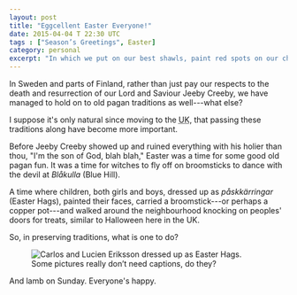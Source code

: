 ```yaml
---
layout: post
title: "Eggcellent Easter Everyone!"
date: 2015-04-04 T 22:30 UTC
tags : ["Season’s Greetings", Easter]
category: personal
excerpt: "In which we put on our best shawls, paint red spots on our cheeks and celebrate, what else, but Easter of course."
---
```

In Sweden and parts of Finland, rather than just pay our respects to the death and resurrection of our Lord and Saviour Jeeby Creeby, we have managed to hold on to old pagan traditions as well---what else?

I suppose it's only natural since moving to the <abbr title="United Kingdom" class="small-caps">UK</abbr>, that passing these traditions along have become more important.

Before Jeeby Creeby showed up and ruined everything with his holier than thou, "I'm the son of God, blah blah," Easter was a time for some good old pagan fun. It was a time for witches to fly off on broomsticks to dance with the devil at <i lang="sv">Blåkulla</i> (Blue Hill).

A time where children, both girls and boys, dressed up as <i lang="sv">påskkärringar</i> (Easter Hags), painted their faces, carried a broomstick---or perhaps a copper pot---and walked around the neighbourhood knocking on peoples' doors for treats, similar to Halloween here in the <abbr class="small-caps">UK</abbr>.

So, in preserving traditions, what is one to do?

<figure>
	<img class="js-lazy-load" data-original="/assets/posts/2015/april/eggcellent-easter-everyone/easter-greetings-from-the-eriksson-family-2015.jpg" alt="Carlos and Lucien Eriksson dressed up as Easter Hags.">
	<figcaption>Some pictures really don’t need captions, do they?</figcaption>
</figure>

And lamb on Sunday. Everyone's happy.